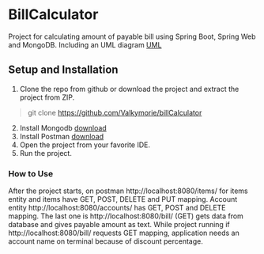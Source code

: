 # BillCalculator

Project for calculating amount of payable bill using Spring Boot, Spring Web and MongoDB. Including an UML diagram [UML](https://viewer.diagrams.net/?highlight=0000ff&edit=_blank&layers=1&nav=1&title=billCalculator.xml#R7V3bcts4Ev0aVyUP3hJ4k%2FVoOU7iXSfrjTOT2n3ZgkVY4oYiFJK%2BaL5%2BARKkRAKQaYUgmJmuctkWxCvOQaPRB2icuBfr5w8p3qw%2B0ZDEJ84kfD5x3504jhv4E%2FaHl2zLEsd1ZmXJMo3CsgztCm6jP4goFCcuH6KQZI0Dc0rjPNo0Cxc0Scgib5ThNKVPzcPuady86wYviVRwu8CxXPotCvNVWXrmTHflH0m0XFV3RoF4vzWuDhZvkq1wSJ%2F2itzLE%2FcipTQv%2F1s%2FX5CY115VL9%2Butt%2Fi6%2B%2FBh7%2F%2FK%2FuBf5v%2F4%2Bvn30%2FLi71%2FzSn1K6QkyY%2B%2B9H8uF3RBnJv%2FTlfnv10%2Fpun0R3Dq%2BuW1H3H8ICrsfLGgD0l%2BQZM8pXFMUvH2%2Bbaq0uwpWsc4YZ%2Fm9%2ByoW%2FENYp9xHC0T9v%2BCPSk7050%2FkjSPGBrn4oucbljpYhXF4TXe0gf%2BPlmOF9%2BrT%2FMVTaM%2F2GVxLK7Jvk5zQSwnaBxxy89kxRNWmpKMHXNTVRJqFX3Cz40Dr3GWi4IFe028yaK7%2BjXWOF1GyZzmOV2Lg4o3LR8CMejnot7Y65HnFtNegAnV3GGtjtA1ydMtO09c5TSo%2BCZa3GndlJ52%2FHU8Ubba467jOaLdiDazrK%2B%2B4wX7R1DjNTQJJJqc8vuUVLkl6WO0YOXnrOy8WdbmDqutvMA0pd%2FJBY0pI8m7hJZkiuK4VVTxKSb3uZZN2QYvomR5XRzzztuVfBF1w4soO%2Fc%2BLtrvKgpDknAm0BznuISdY7yhUZIXdefP2Q%2Br4ovJ3%2FwTnz34BfuMdp%2FZDz885c2EvQuOCsQJ49QT4bzqRo8DTVLmR2WAg45kCExxYSpxQUI5jgr0SpQrs4uOgnjNwIrJDtOvHPJ3p0jC3ZVxdxUYx%2FiOxDc0i%2FKI8uun5bEt7K3B6zvd4D0zhe6ZAt0578dJLpp29uY2T1ktvy0b%2FBeSbVgtkcskj3L2AEHMK%2Bg6YvUk%2FhfnsY%2FLsu6qv2Ab%2BiVP0LWjMGUbfLmfaLOnC3kkwgBR%2BiXKme1OxFd1IpwoOAwrooi%2FwBSbTEGoY4dkjiq6HokNVUlOXmFWHim7ETDFFFMq18EeU2Y6o1Jy5DPN37O%2F4eXzgmy4%2B%2FcRJ8y3TN9c5WQtfXmQSiXbgEzGyBR4lslU%2BVI6Mp3HKcHh9vKZObqZklHqIzS0AgL1TKCZbV84QBoC3UdJqOy1amcGyNBzzATZ9nfRVGVOWjiTcEmqYCqrphVd0gTHl7tSVvmshyKhqPrdMde0iIrwoMj%2FSJ5vRaASP%2BSUx0vzdRVLbUcxi9jqOQ%2Bz7%2FhTlL2P%2BAsWtyGMrs0jWMne9%2BV78IfXgnYorJ3Rh3RBDtRdBRR7LDaMfLH%2Fl1mQkhjn0WPz8XqH2JMR1jVoCKB3be3HBNBnqBlA9%2BSeAAWKxu96plq%2FJ6ssp%2BIcbvcrZxLM%2FivNvjdRM0EfKlcCb8zqe3KUg%2BOe4DUB5E0ir4iiD4y8WjBb4DT8ut0A%2BkbRn8qBiIHRl13%2FAv2HjHWHJP03wWnJgAi8%2Ff7hRxM5djAw%2Fs7Lzj5IpEfj63Z06ExppJ4uzsiGJ1fhGzGaL6PN0Lj7Bt%2B2cfdVjVug%2F5l5doC%2FUfwVgeGB8dfF9Rj%2BF8K%2FAw4Y5YAitjtwB39glszFnpcHPDA6vleEdQe2Ba6GB1nhCTSi%2BzDaM8SCytu2xwJPz4LCIwAeDBLts%2B4Z6iTjbM8zAC4MwYWZbS%2FRO9AzNDyEqJ7hBsEgA0xwHdu%2BIlLOdWzhPID0G%2BJsVZzfgw58F1MuG%2B4JwejEvBAciHp7UQieBmpODCMEo0A1C3p4wH9Frb8zxMizi%2FFUFQUAjHvF2O58DjTtEMUHiH8SYucnIS5OZe%2BKt3sHCMdkd%2BUbWjhXuzWWVQSpHkNO9%2FnS4QQ0bRGsfIYd3eqX%2BYkZhDIBX1hdCROLuvqSR63MnTRJgJDb0bc8NLNI3O8LWeQ4WbIX3d2wnrpUzWSaKpxZp4Mzi2OGeYJzMufWKJNsYx9klQc8e0uEv5AN1xMpv8XeVNe9Yhj5vHbkE2hs51hmPwWqsFgLZVDBj4W36xQnUyJ4IM9pFAEO%2FEjUS%2FhgfrshLijW%2FQ7b1JWjodZah%2Fn2KnwThYIL%2FywWwzBPAhZyDsMRxZLfgTmiGk6Vmqk6scDBFAJAj37poVrnOzA%2FdBFzWC81OBmsT7Ka6iRVbX4AIIMpMlifcTXVuZoHMgDAjBsjXOg686qaotv%2FsEOXOERwIY5rZwKYYDK6YF1XnapUttJb3DTADn488BSNInRYkmKyeWa%2FiwqalOWnBYj8O2%2FvO86TU4E%2B%2F05ET%2Btr7uW0Ku4c7RXgNWdFLH%2B64te4xzx%2BK4qbpzSuyOomat%2FlLpVKqgJFYK2%2Bzl37LFa2aZetUl55VRrP6j2R%2FpWPquyyIdW1rbu2%2FKIjfuTaV43j%2BVae9yWGM3s82A1q1LhLL2r2uVUPvTdMH9%2BDd%2BNIy%2FKrbXfLwO9Z6ftCNZNEBv75PV5HMbeHH0n8SPhVTxrKXSfje4wQ4Zy11CiFLZ4pbDHyTHXLSKFVSVUPYqmy7s7EYOvlOQ9I0ycPI4ifyZPeeZqbE97Du2iiamygR5o0A9OgaQa8rj6ZuUwHM7UKCJkOftIbL9veeLW%2BmRyvgUwHQyBvPdPBTO74T3cfOfQhfeB1CtD3DL31NAdn8jrowthnN6sCMw7%2BHaUxwQmg3zf69rMcVCMMmN9hBF%2FbWQ7Q5MBCZ0hzYBp928YdTVTNG%2FIcDEUA66rb7ECWk995GRDAKAGsJzmYHUhycFX6eEABo6N66%2FkNZjq1FfIbDMcC6%2FkNZrpdXSC%2FwaAxPtsu4Uw75bvyCMpQz1uI%2BxglgvXkBjPdyDDbeQYi8PMWwkBGyTCC%2FAaKlV8SziD9agbZoqpe1n4dV82DgRZDVw%2FaEn9hl1hL2q9XhQcrO%2BB3tgPmAoYa8ZfxpLFF7NVeAXQIr%2B0QRFMcrxZcKxMgDBgB2PbKTzTRjQN4YIi17U4bxIqpQ7CcywxJrC8JRZND4UMGPpDEOkmsrwlFE%2B2WjWEIJBkFSeyvDEVIJ0WmZBPjBenKFNgA1ixT7IvWSBeZKpeHAVHGQRTr4nZt1JSrzWWalH0MEKFvIlgXuescXhIRItWm0LBj9Gi5ZF8tRxOdXB5pt4M%2BesNoYNUwrLKuviN%2FnOmEX0wH3UWAaSSlPjGttiDhdnRQWzw1K4bKIN0hggqS2k%2BCPNMoq0NhrIqiAsY9N2TLacKR3JAPqV%2BgmXbtzI9aNt%2FaGDw46zj6qIcpBgii2RqckaSdM%2FeqWQa%2B3qt9PaTp1UejnKIOrh4op0cDbF05RboBolo53c%2BACSqHUWrY10sdXei6ksL4LwhHmiSBfT20sved9QtYeWOECSMQPZ1D%2BXBBoRiKCPY1Tae7%2Bs1rrqQCmAejrLAvYDqqEOFfPv1le4wMuS9HmvtSDGd%2BscSXXZ%2B6ZXD%2FDDkn%2FVayuakqeDZ00knYhPHoELojAo%2BjD6E7coR0zusJYucK6plq%2FqiVcbZu1PZSTSJXbv2Qa7IP57dscSMOk7vyiKjYa3BdZKWGxecm0beecBI56rSDG5Jy%2B455jwkMMMgA63knkSPLZAUDeOKBczAC5ilgP%2FkkclRSGkilvSFsPf2ke2j9IKSfNA2%2FdSPvHtDKSyMPHDDLAftBbleXeYxx4Kb294AHZnlgf5GOeyDjwM3O6wMimB34219h4%2Br2BYWElAPywP6aGFc3OSKrnQPIRThMMNC%2Bo%2BjoubDnJAAfBuGD9eSUyNENHLOmswCEGIIQI0hQ6cmdxbzADnIX2tm3rrV7Zde51%2FWkTAMUUe9fBqkL%2B7UVniaJ6WiURU8OOhXKYrnhbYMK580yYEPfbLCvNHodluiCxnA0wF2FRGMSg6cLL%2BIkeyLpGwgkmCWA%2FfU2viqOYHsW9YH5zV9YjxOtSZ0cpvsM5xZ5%2FwRTUp1WCmz%2FzJfp5CnoVFHMwITUDlsijn9CqpzOZZAZqX7npA6%2B3Vz4QYepB%2BNH2c604%2B4gl6lhrYE8hRQ85kH2p1Yx9se4huqF1U3qJHF%2FZT%2Bg5QYEqnDSsG6Ar8pq%2FcvZDltuQOeFKbbdAJXO8MuhbKmH6Awy0jT%2BodwA2NzKPMi%2B3Ux8virMN3I3QEo%2BDB7ALhDgKwKLPXkA7GNKOWD1dx9SvFl9oiHhR%2Fwf)

## Setup and Installation

1. Clone the repo from github or download the project and extract the project from ZIP. 

> git clone https://github.com/Valkymorie/billCalculator

2. Install Mongodb [download](https://www.mongodb.com/try/download/community)
3. Install Postman [download](https://www.postman.com/downloads/)
4. Open the project from your favorite IDE.
5. Run the project.

### How to Use

After the project starts, on postman http://localhost:8080/items/ for items entity and items have GET, POST, DELETE and PUT mapping. Account entity http://localhost:8080/accounts/ has GET, POST and DELETE mapping. The last one is http://localhost:8080/bill/ (GET) gets data from database and gives payable amount as text. While project running if http://localhost:8080/bill/ requests GET mapping, application needs an account name on terminal because of discount percentage.

